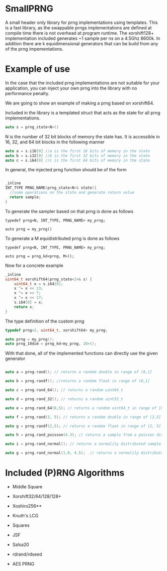 # SmallPRNG
A small header only library for prng implementations using templates. This is a fast library, as the swappable prngs implementations are defined at compile time there is not overhead at program runtime. The xorshift128+ implementation included generates ~1 sample per ns on a 4.5Ghz 8600k. In addition there are k equidimensional generators that can be build from any of the prng impementations. 

# Example of use

In the case that the included prng implementations are not suitable for your application, you can inject your own prng into the library with no performance penalty.

We are going to show an example of making a prng based on xorshift64. 

Included in the library is a templated struct that acts as the state for all prng implementations.

```C++
auto s = prng_state<N>()
```
N is the number of 32 bit blocks of memory the state has. It is accessible in 16, 32, and 64 bit blocks in the following manner

```C++
auto a = s.i16[0] //a is the first 16 bits of memory in the state
auto b = s.i32[0] //b is the first 32 bits of memory in the state
auto c = s.i64[0] //c is the first 64 bits of memory in the state
```

In general, the injected prng function should be of the form

```C++

_inline
INT_TYPE PRNG_NAME(prng_state<N>& state){
  //some operations on the state and generate return value
  return sample;
}

```

To generate the sampler based on that prng is done as follows
```
typedef prng<N, INT_TYPE, PRNG_NAME> my_prng;

auto prng = my_prng()
```

To generate a M equidistributed prng is done as follows
```
typedef prng<N, INT_TYPE, PRNG_NAME> my_prng;

auto prng = prng_kd<prng, M>();

```



Now for a concrete example

```C++
_inline
uint64_t xorshift64(prng_state<2>& s) {
	uint64_t x = s.i64[0];
	x ^= x << 13;
	x ^= x >> 7;
	x ^= x << 17;
	s.i64[0] = x;
	return x;
}
```

The type definition of the custom prng
```C++
typedef prng<2, uint64_t, xorshift64> my_prng;

auto prng = my_prng();
auto prng_10dim = prng_kd<my_prng, 10>();
```
With that done, all of the implemented functions can directly use the given generator
```C++

auto a = prng.rand(); // returns a random double in range of (0,1]

auto b = prng.randf(); //returns a random float in range of (0,1]

auto c = prng.rand_64(); // returns a random uint64_t

auto d = prng.rand_32(); // returns a random uint32_t

auto e = prng.rand_64(0,5); // returns a random uint64_t in range of [0,5)

auto f = prng.rand(2, 5); // returns a random double in range of (2,5]

auto g = prng.randf(2,5); // returns a random float in range of (2, 5]

auto h = prng.rand_poisson(4.3); // returns a sample from a poisson distribution of λ=4.3

auto i = prng.rand_normal(); // returns a normalily distributed sample with with mean = 0 and std = 1

auto g = prng.rand_normal(1.0, 4.5);  // returns a normalily distributed sample with with mean = 1.0 and std = 4.5

```

# Included (P)RNG Algorithms

* Middle Square

* Xorshift32/64/128/128+

* Xoshiro256**

* Knuth's LCG

* Squares

* JSF

* Salsa20

* rdrand/rdseed

* AES PRNG
